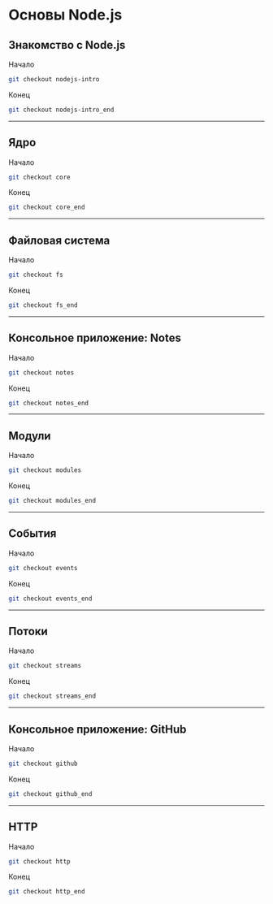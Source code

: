 # Основы Node.js

## Знакомство с Node.js

Начало

```sh
git checkout nodejs-intro
```

Конец

```sh
git checkout nodejs-intro_end
```

---

## Ядро

Начало

```sh
git checkout core
```

Конец

```sh
git checkout core_end
```

---

## Файловая система

Начало

```sh
git checkout fs
```

Конец

```sh
git checkout fs_end
```

---

## Консольное приложение: Notes

Начало

```sh
git checkout notes
```

Конец

```sh
git checkout notes_end
```

---

## Модули

Начало

```sh
git checkout modules
```

Конец

```sh
git checkout modules_end
```

---

## События

Начало

```sh
git checkout events
```

Конец

```sh
git checkout events_end
```

---

## Потоки

Начало

```sh
git checkout streams
```

Конец

```sh
git checkout streams_end
```

---

## Консольное приложение: GitHub

Начало

```sh
git checkout github
```

Конец

```sh
git checkout github_end
```

---

## HTTP

Начало

```sh
git checkout http
```

Конец

```sh
git checkout http_end
```